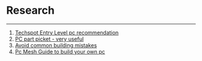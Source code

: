 # Research
---
1. [Techspot Entry Level pc recommendation](https://www.techspot.com/guides/buying/page3.html)
2. [PC part picket - very useful](https://pcpartpicker.com/list/)
3. [Avoid common building mistakes](https://www.pcworld.com/article/2049100/components/how-to-avoid-common-pc-building-mistakes.html)
4. [Pc Mesh Guide to build your own pc](https://www.pcmech.com/article/build-your-own-pc-guide/)
